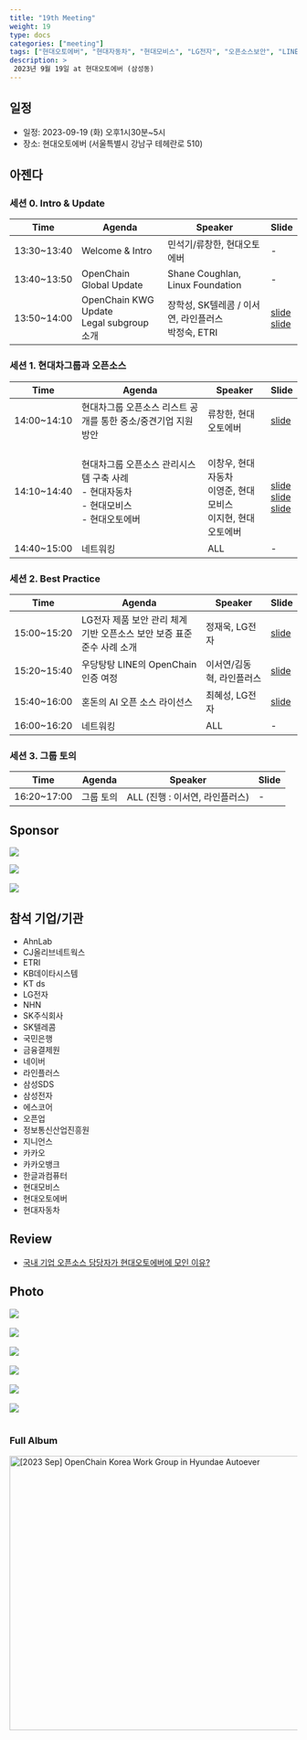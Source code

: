 ```yaml
---
title: "19th Meeting"
weight: 19
type: docs
categories: ["meeting"]
tags: ["현대오토에버", "현대자동차", "현대모비스", "LG전자", "오픈소스보안", "LINE", "ISO/IEC5230", "AI Compliance"]
description: >
 2023년 9월 19일 at 현대오토에버 (삼성동)
---
```


## 일정

* 일정: 2023-09-19 (화) 오후1시30분~5시
* 장소: 현대오토에버 (서울특별시 강남구 테헤란로 510)

## 아젠다

### 세션 0. Intro & Update

| Time | Agenda           | Speaker | Slide |
|----|-----------------|------|------|
| 13:30~13:40 | Welcome & Intro | 민석기/류창한, 현대오토에버 |  -  |
| 13:40~13:50 | OpenChain Global Update  | 	Shane Coughlan, Linux Foundation | - |
| 13:50~14:00 | OpenChain KWG Update <br> Legal subgroup 소개  | 장학성, SK텔레콤 / 이서연, 라인플러스 <br> 박정숙, ETRI | [slide](./OpenChain_Korea_update_20230919.pdf) <br> [slide](./LegalSubgroup소개자료-20230919-R1.pdf)  |

### 세션 1. 현대차그룹과 오픈소스

| Time | Agenda           | Speaker | Slide |
|----|-----------------|------|------|
| 14:00~14:10 | 현대차그룹 오픈소스 리스트 공개를 통한 중소/중견기업 지원 방안 | 류창한, 현대오토에버 | [slide](./현대차그룹_기술분야별_활용_오픈소스_리스트공개_F.pdf) |
| 14:10~14:40 | 현대차그룹 오픈소스 관리시스템 구축 사례<br> - 현대자동차<br> - 현대모비스<br> - 현대오토에버 | <br>이창우, 현대자동차<br>이영준, 현대모비스<br>이지현, 현대오토에버 |  <br> [slide](./KWG현대차발표자료.pdf) <br> [slide](./모비스_KWG_발표자료.pdf) <br> [slide](./fosslight_적용사례_20230919_Autoever.pdf) |
| 14:40~15:00 | 네트워킹 | ALL |  -  |

### 세션 2. Best Practice

| Time | Agenda           | Speaker | Slide |
|----|-----------------|------|------|
| 15:00~15:20 | LG전자 제품 보안 관리 체계 기반 오픈소스 보안 보증 표준 준수 사례 소개 | 정재욱, LG전자 |  [slide](./LG전자제품보안관리체계기반_오픈소스보안보증표준준수사례소개_정재욱.pdf)  |
| 15:20~15:40 | 우당탕탕 LINE의 OpenChain 인증 여정 | 이서연/김동혁, 라인플러스 |  [slide](./LINE-OpenChain-Conformance.pdf)  |
| 15:40~16:00 | 혼돈의 AI 오픈 소스 라이선스 | 최혜성, LG전자 |  [slide](./혼돈의AI오픈소스라이선스.pdf)  |
| 16:00~16:20 | 네트워킹 | ALL |  -  |

### 세션 3. 그룹 토의

| Time | Agenda           | Speaker | Slide |
|----|-----------------|------|------|
| 16:20~17:00 | 그룹 토의 | ALL (진행 : 이서연, 라인플러스) |  -  |

## Sponsor

![](autoever-logo.png)
<br>

![](nipg-logo.png)
<br>
<br>
![](ETRI-logo.png)


## 참석 기업/기관

* AhnLab
* CJ올리브네트웍스
* ETRI
* KB데이타시스템
* KT ds
* LG전자
* NHN
* SK주식회사
* SK텔레콤
* 국민은행
* 금융결제원
* 네이버
* 라인플러스
* 삼성SDS
* 삼성전자
* 에스코어
* 오픈업
* 정보통신산업진흥원
* 지니언스
* 카카오
* 카카오뱅크
* 한글과컴퓨터
* 현대모비스
* 현대오토에버
* 현대자동차

## Review

* [국내 기업 오픈소스 담당자가 현대오토에버에 모인 이유?](https://blog.naver.com/hyundai-autoever/223234425018)  

## Photo
![](IMG_5205.jpeg)
<br><br>
![](IMG_5203.jpeg)
<br><br>
![](IMG_5202.jpeg)
<br><br>
![](20230919_131847.jpg)
<br><br>
![](20230919_130539.jpg)
<br><br>
![](20230919_123642.jpg)
<br><br>


### Full Album
<a data-flickr-embed="true" href="https://www.flickr.com/photos/198570149@N05/albums/72177720311433957" title="[2023 Sep] OpenChain Korea Work Group in Hyundae Autoever"><img src="https://live.staticflickr.com/65535/53212082529_fe12947413_z.jpg" width="640" height="480" alt="[2023 Sep] OpenChain Korea Work Group in Hyundae Autoever"/></a><script async src="//embedr.flickr.com/assets/client-code.js" charset="utf-8"></script>

